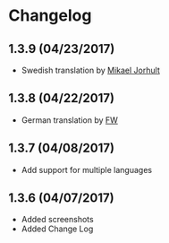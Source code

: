 # Changelog

## 1.3.9 (04/23/2017)
* Swedish translation by [Mikael Jorhult](https://github.com/mikaeljorhult)

## 1.3.8 (04/22/2017)
* German translation by [FW](https://github.com/tweakimp)

## 1.3.7 (04/08/2017)
* Add support for multiple languages

## 1.3.6 (04/07/2017)
* Added screenshots
* Added Change Log
